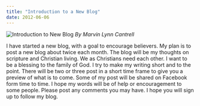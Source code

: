 ```yaml
---
title: "Introduction to a New Blog"
date: 2012-06-06
---
```

![Introduction to New Blog](./assets/pictures/intro-to-new-blog)
*By Marvin Lynn Cantrell*

I have started a new blog, with a goal to encourage believers. My plan is to post a new blog about twice each month. The blog will be my thoughts on scripture and Christian living. We as Christians need each other. I want to be a blessing to the family of God. I try to make my writing short and to the point.  There will be two or three post in a short time frame to give you a preview of what is to come. Some of my post will be shared on Facebook form time to time. I hope my words will be of help or encouragement to some people. Please post any comments you may have. I hope you will sign up to follow my blog.
